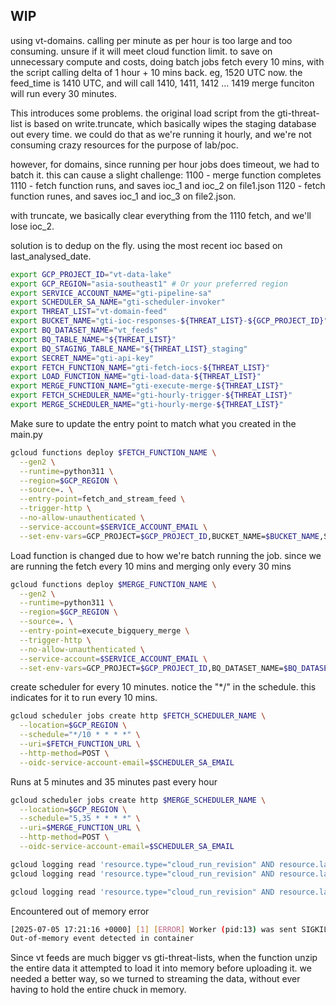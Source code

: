 ## WIP

using vt-domains. calling per minute as per hour is too large and too consuming. unsure if it will meet cloud function limit. 
to save on unnecessary compute and costs, doing batch jobs
fetch every 10 mins, with the script calling delta of 1 hour + 10 mins back. 
eg, 1520 UTC now. the feed_time is 1410 UTC, and will call 1410, 1411, 1412 ... 1419
merge funciton will run every 30 minutes. 

This introduces some problems. 
the original load script from the gti-threat-list is based on write.truncate, which basically wipes the staging database out every time. we could do that as we're running it hourly, and we're not consuming crazy resources for the purpose of lab/poc. 

however, for domains, since running per hour jobs does timeout, we had to batch it. this can cause a slight challenge: 
1100 - merge function completes
1110 - fetch function runs, and saves ioc_1 and ioc_2 on file1.json
1120 - fetch function runes, and saves ioc_1 and ioc_3 on file2.json. 

with truncate, we basically clear everything from the 1110 fetch, and we'll lose ioc_2. 

solution is to dedup on the fly. using the most recent ioc based on last_analysed_date.

```bash
export GCP_PROJECT_ID="vt-data-lake"
export GCP_REGION="asia-southeast1" # Or your preferred region
export SERVICE_ACCOUNT_NAME="gti-pipeline-sa"
export SCHEDULER_SA_NAME="gti-scheduler-invoker"
export THREAT_LIST="vt-domain-feed"
export BUCKET_NAME="gti-ioc-responses-${THREAT_LIST}-${GCP_PROJECT_ID}"
export BQ_DATASET_NAME="vt_feeds" 
export BQ_TABLE_NAME="${THREAT_LIST}"
export BQ_STAGING_TABLE_NAME="${THREAT_LIST}_staging"
export SECRET_NAME="gti-api-key"
export FETCH_FUNCTION_NAME="gti-fetch-iocs-${THREAT_LIST}"
export LOAD_FUNCTION_NAME="gti-load-data-${THREAT_LIST}"
export MERGE_FUNCTION_NAME="gti-execute-merge-${THREAT_LIST}"
export FETCH_SCHEDULER_NAME="gti-hourly-trigger-${THREAT_LIST}"
export MERGE_SCHEDULER_NAME="gti-hourly-merge-${THREAT_LIST}"
```


Make sure to update the entry point to match what you created in the main.py

```bash
gcloud functions deploy $FETCH_FUNCTION_NAME \
  --gen2 \
  --runtime=python311 \
  --region=$GCP_REGION \
  --source=. \
  --entry-point=fetch_and_stream_feed \
  --trigger-http \
  --no-allow-unauthenticated \
  --service-account=$SERVICE_ACCOUNT_EMAIL \
  --set-env-vars=GCP_PROJECT=$GCP_PROJECT_ID,BUCKET_NAME=$BUCKET_NAME,SECRET_NAME=$SECRET_NAME
```

Load function is changed due to how we're batch running the job. 
since we are running the fetch every 10 mins and merging only every 30 mins

```bash
gcloud functions deploy $MERGE_FUNCTION_NAME \
  --gen2 \
  --runtime=python311 \
  --region=$GCP_REGION \
  --source=. \
  --entry-point=execute_bigquery_merge \
  --trigger-http \
  --no-allow-unauthenticated \
  --service-account=$SERVICE_ACCOUNT_EMAIL \
  --set-env-vars=GCP_PROJECT=$GCP_PROJECT_ID,BQ_DATASET_NAME=$BQ_DATASET_NAME,BQ_TABLE_NAME=$BQ_TABLE_NAME,BQ_STAGING_TABLE_NAME=$BQ_STAGING_TABLE_NAME
```

create scheduler for every 10 minutes. notice the "*/" in the schedule. this indicates for it to run every 10 mins. 

```bash
gcloud scheduler jobs create http $FETCH_SCHEDULER_NAME \
  --location=$GCP_REGION \
  --schedule="*/10 * * * *" \
  --uri=$FETCH_FUNCTION_URL \
  --http-method=POST \
  --oidc-service-account-email=$SCHEDULER_SA_EMAIL
```

Runs at 5 minutes and 35 minutes past every hour
```bash
gcloud scheduler jobs create http $MERGE_SCHEDULER_NAME \
  --location=$GCP_REGION \
  --schedule="5,35 * * * *" \
  --uri=$MERGE_FUNCTION_URL \
  --http-method=POST \
  --oidc-service-account-email=$SCHEDULER_SA_EMAIL
```

```bash
gcloud logging read 'resource.type="cloud_run_revision" AND resource.labels.service_name="'$FETCH_FUNCTION_NAME'"' --limit=20
gcloud logging read 'resource.type="cloud_run_revision" AND resource.labels.service_name="'$FETCH_FUNCTION_NAME'"' --limit=20 --format='value(textPayload)'

gcloud logging read 'resource.type="cloud_run_revision" AND resource.labels.service_name="'$MERGE_FUNCTION_NAME'"' --limit=20 --format='value(textPayload)'
```

Encountered out of memory error
```bash
[2025-07-05 17:21:16 +0000] [1] [ERROR] Worker (pid:13) was sent SIGKILL! Perhaps out of memory?
Out-of-memory event detected in container
```

Since vt feeds are much bigger vs gti-threat-lists, when the function unzip the entire data it attempted to load it into memory before uploading it. we needed a better way, so we turned to streaming the data, without ever having to hold the entire chuck in memory. 

